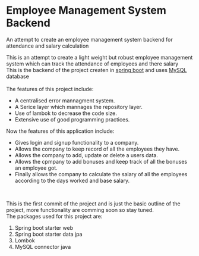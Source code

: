 # Employee Management System Backend
An attempt to create an employee management system backend for attendance and salary calculation

This is an attempt to create a light weight but robust employee management system which can track the attendance of employees and there salary\
This is the backend of the project createn in [spring boot](https://spring.io/projects/spring-boot) and uses [MySQL](https://www.mysql.com/) database <br><br>
The features of this project include:
* A centralised error mannagment system.
* A Serice layer which mannages the repository layer.
* Use of lambok to decrease the code size.
* Extensive use of good programming practices.

Now the features of this application include:
* Gives login and signup functionality to a company.
* Allows the company to keep record of all the employees they have.
* Allows the company to add, update or delete a users data.
* Allows the cpmpany to add bonuses and keep track of all the bonuses an employee got.
* Finally allows the company to calculate the salary of all the employees according to the days worked and base salary.
<br>

This is the first commit of the project and is just the basic outline of the project, more functionality are comming soon so stay tuned.<br>
The packages used for this project are:
1. Spring boot starter web
2. Spring boot starter data jpa
3. Lombok
4. MySQL connector java
